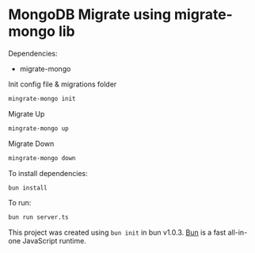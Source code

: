 # MongoDB Migrate using migrate-mongo lib

Dependencies:
- migrate-mongo

Init config file & migrations folder
```bash
mingrate-mongo init
```

Migrate Up
```bash
mingrate-mongo up
```

Migrate Down
```bash
mingrate-mongo down
```


To install dependencies:

```bash
bun install
```

To run:

```bash
bun run server.ts
```

This project was created using `bun init` in bun v1.0.3. [Bun](https://bun.sh) is a fast all-in-one JavaScript runtime.

